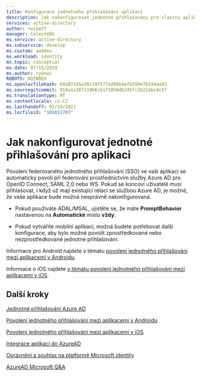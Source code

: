 ```yaml
---
title: Konfigurace jednotného přihlašování aplikací
description: Jak nakonfigurovat jednotné přihlašování pro vlastní aplikaci, kterou vyvíjíte a zaregistrujete ve službě Azure AD.
services: active-directory
author: rwike77
manager: CelesteDG
ms.service: active-directory
ms.subservice: develop
ms.custom: aaddev
ms.workload: identity
ms.topic: conceptual
ms.date: 07/15/2019
ms.author: ryanwi
ROBOTS: NOINDEX
ms.openlocfilehash: 60a07145e38c19f577ad9864efb599e7b244aa83
ms.sourcegitcommit: 910a1a38711966cb171050db245fc3b22abc8c5f
ms.translationtype: MT
ms.contentlocale: cs-CZ
ms.lasthandoff: 03/19/2021
ms.locfileid: "101653707"
---
```

# <a name="how-to-configure-single-sign-on-for-an-application"></a>Jak nakonfigurovat jednotné přihlašování pro aplikaci

Povolení federovaného jednotného přihlašování (SSO) ve vaší aplikaci se automaticky povolí při federování prostřednictvím služby Azure AD pro OpenID Connect, SAML 2,0 nebo WS. Pokud se koncoví uživatelé musí přihlašovat, i když už mají existující relaci se službou Azure AD, je možné, že vaše aplikace bude možná nesprávně nakonfigurovaná.

* Pokud používáte ADAL/MSAL, ujistěte se, že máte **PromptBehavior** nastavenou na **Automatické** místo **vždy**.

* Pokud vytváříte mobilní aplikaci, možná budete potřebovat další konfigurace, aby bylo možné povolit zprostředkované nebo nezprostředkované jednotné přihlašování.

Informace pro Android najdete v tématu [povolení jednotného přihlašování mezi aplikacemi v Androidu](../azuread-dev/howto-v1-enable-sso-android.md).<br>

Informace o iOS najdete [v tématu povolení jednotného přihlašování mezi aplikacemi v iOS](../azuread-dev/howto-v1-enable-sso-ios.md).

## <a name="next-steps"></a>Další kroky

[Jednotné přihlašování Azure AD](../manage-apps/what-is-single-sign-on.md)<br>

[Povolení jednotného přihlašování mezi aplikacemi v Androidu](../azuread-dev/howto-v1-enable-sso-android.md)<br>

[Povolení jednotného přihlašování mezi aplikacemi v iOS](../azuread-dev/howto-v1-enable-sso-ios.md)<br>

[Integrace aplikací do AzureAD](./quickstart-register-app.md)<br>

[Oprávnění a souhlas na platformě Microsoft identity](./v2-permissions-and-consent.md)<br>

[AzureAD Microsoft Q&A](/answers/topics/azure-active-directory.html)